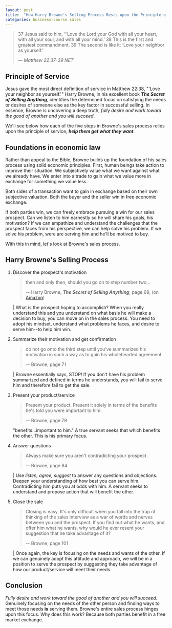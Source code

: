 ```yaml
---
layout: post
title:  "How Harry Browne's Selling Process Rests upon the Principle of Service"
categories: business-course sales
---
```


> 37 Jesus said to him, “‘Love the Lord your God with all your heart, with all your soul, and with all your mind.’ 38 This is the first and greatest commandment. 39 The second is like it: ‘Love your neighbor as yourself.’
>
> &mdash; <cite>Matthew 22:37-39 NET</cite>

## Principle of Service

Jesus gave the most direct definition of service in Matthew 22:38, "'Love your neighbor as yourself.'" Harry Browne, in his excellent book ___The Secret of Selling Anything___, identifies the determined focus on satisfying the needs or desires of someone else as the key factor in successful selling.  In essence, Browne is uncovering a deep truth, _fully desire and work toward the good of another and you will succeed_.

We'll see below how each of the five steps in Browne's sales process relies upon the principle of service, ___help them get what they want___.

## Foundations in economic law

Rather than appeal to the Bible, Browne builds up the foundation of his sales process using solid economic principles.  First, human beings take action to improve their situation.  We subjectively value what we want against what we already have.  We enter into a trade to gain what we value more in exchange for something we value less.

Both sides of a transaction want to gain in exchange based on their own subjective valuation.  Both the buyer and the seller win in free economic exchange.

If both parties win, we can freely embrace pursuing a win for our sales prospect.  Can we listen to him earnestly so he will share his goals, his motivation?  If we can empathize and understand the challenges that the prospect faces from his perspective, we can help solve his problem.  If we solve his problem, were are serving him and he'll be motived to buy. 

With this in mind, let's look at Browne's sales process.

## Harry Browne's Selling Process
  
  1.  Discover the prospect's motivation

      > then and only then, should you go on to step number two...
      >
      > -- Harry Browne,  ___The Secret of Selling Anything___, page 69, (on [Amazon][browne-selling-anything])
      
      | What is the prospect hoping to accomplish?  When you really understand this and you understand on what basis he will make a decision to buy, you can move on in the sales process.  You need to adopt his mindset, understand what problems he faces, and desire to serve him--to help him win.

  2.  Summarize their motivation and get confirmation
      
      > do not go onto the third step until you've summarized his motivation in such a way as to gain his wholehearted agreement.
      >
      > -- Browne, page 71

      | Browne essentially says, STOP!  If you don't have his problem summarized and defined in terms he understands, you will fail to serve him and therefore fail to get the sale.

  3.  Present your product/service
  
      > Present your product.  Present it solely in terms of the benefits he's told you were important to him.
      >
      > -- Browne, page 79

      "benefits...important to him."  A true servant seeks that which benefits the other.  This is his primary focus.

  4.  Answer questions

      > Always make sure you aren't contradicting your prospect.
      >
      > -- Browne, page 84

      | Use _listen, agree, suggest_ to answer any questions and objections.  Deepen your understanding of how best you can serve him.  Contradicting him puts you at odds with him.  A servant seeks to understand and propose action that will benefit the other.

  5.  Close the sale
      
      > Closing is easy.  It's only difficult when you fall into the trap of thinking of the sales interview as a war of words and nerves between you and the prospect.  If you find out what he wants, and offer him what he wants, why would he ever resent your suggestion that he take advantage of it?
      >
      > -- Browne, page 101

      | Once again, the key is focusing on the needs and wants of the other.  If we can genuinely adopt this attitude and approach, we will be in a position to serve the prospect by suggesting they take advantage of how our product/service will meet their needs.

## Conclusion

_Fully desire and work toward the good of another and you will succeed_.  Genuinely focusing on the needs of the other person and finding ways to meet those needs __is__ serving them.  Browne's entire sales process hinges upon this focus.  Why does this work?  Because both parties benefit in a free market exchange.


[browne-selling-anything]: https://www.amazon.com/s?k=harry+browne+the+secret+of+selling+anything&crid=37QEIP4TVMBOW&sprefix=harry+browne%2Caps%2C159&ref=nb_sb_ss_ts-o-p_5_12
